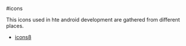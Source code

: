 #icons 

This icons used in hte android development are gathered from different places.

- [icons8](https://icons8.com/icons)